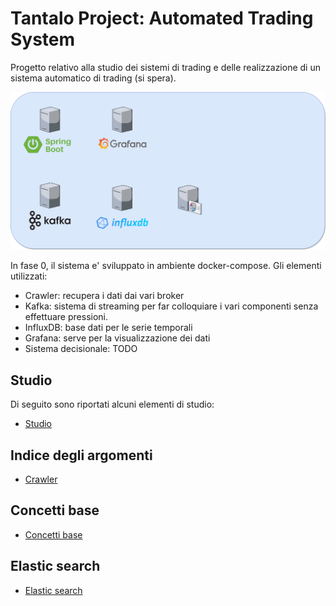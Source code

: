 # Tantalo Project: Automated Trading System

Progetto relativo alla studio dei sistemi di trading e delle realizzazione di un sistema automatico di trading (si spera).

![schema.drawio.svg](docs%2Fschema.drawio.svg)

In fase 0, il sistema e' sviluppato in ambiente docker-compose. Gli elementi utilizzati:

 - Crawler: recupera i dati dai vari broker
 - Kafka: sistema di streaming per far colloquiare i vari componenti senza effettuare pressioni.
 - InfluxDB: base dati per le serie temporali
 - Grafana: serve per la visualizzazione dei dati
 - Sistema decisionale: TODO

## Studio
Di seguito sono riportati alcuni elementi di studio:

 - [Studio](./STUDIO.md)

## Indice degli argomenti

* [Crawler](crawler/CRAWLER.md)

## Concetti base

* [Concetti base](./CONCETTI_BASE.md)

## Elastic search

* [Elastic search](./elk/ELASTIC.md)
